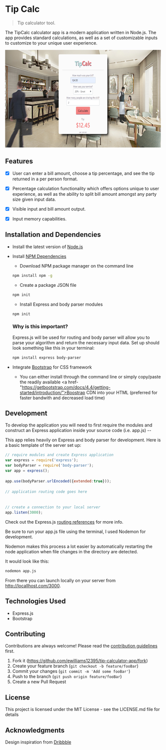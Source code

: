# Tip Calc
> Tip calculator tool.

The TipCalc calculator app is a modern application written in Node.js. The app provides standard calculations, as well as a set of customizable inputs to customize to your unique user experience.

<img src="tip-calc-img.png">


## Features

* [X] User can enter a bill amount, choose a tip percentage, and see the tip returned in a per person format.
* [X] Percentage calculation functionality which offers options unique to user experience, as well as the ability to split bill amount amongst any party size given input data.
* [X] Visible input and bill amount output. 
* [X] Input memory capabilities.


## Installation and Dependencies

- Install the latest version of <a href="https://nodejs.org/en/">Node.js</a>
- Install <a href="https://docs.npmjs.com/downloading-and-installing-node-js-and-npm">NPM Dependencies</a> 
  - Download NPM package manager on the command line
  
  ```sh
  npm install npm -g
  ```
  
  - Create a package JSON file

  ```sh
  npm init
  ```
  
  - Install Express and body parser modules
  
   ```sh
  npm init
  ```
    ### Why is this important?
    Express.js will be used for routing and body parser will allow you to parse your algorithm and return the necessary input data. Set     up should look something like this in your terminal:

    ```sh
    npm install express body-parser
    ```

- Integrate <a href="https://getbootstrap.com/">Bootstrap</a> for CSS framework
  - You can either install through the command line or simply copy/paste the readily available <a href-"https://getbootstrap.com/docs/4.4/getting-started/introduction/">Boostrap CDN</a> into your HTML <head></head> (preferred for faster bandwith and decreased load time)
  
  
## Development

To develop the application you will need to first require the modules and construct an Express application inside your source code (i.e. app.js) -- 

This app relies heavily on Express and body parser for development. Here is a basic template of the server set up:

```javascript
// require modules and create Express application
var express = require('express');
var bodyParser = require('body-parser');
var app = express();

app.use(bodyParser.urlEncoded({extended:true}));

// application routing code goes here


// create a connection to your local server
app.listen(3000);
```

Check out the Express.js <a href="https://expressjs.com/en/guide/routing.html">routing references</a> for more info.


Be sure to run your app.js file using the terminal, I used Nodemon for development. 

Nodemon makes this process a lot easier by automatically restarting the node application when file changes in the directory are detected.

It would look like this:

```sh
nodemon app.js
```


From there you can launch locally on your server from http://locallhost.com/3000. 



## Technologies Used

* Express.js
* Bootstrap


## Contributing

Contributions are always welcome!
Please read the [contribution guidelines](contributing.md) first.

1. Fork it (<https://github.com/ewilliams12395/tip-calculator-app/fork>)
2. Create your feature branch (`git checkout -b feature/fooBar`)
3. Commit your changes (`git commit -m 'Add some fooBar'`)
4. Push to the branch (`git push origin feature/fooBar`)
5. Create a new Pull Request





<h2 style="font-weight: bold;">License</h2>
<p>This project is licensed under the MIT License - see the LICENSE.md file for details</p>

<h2 style="font-weight: bold;">Acknowledgments</h2>
<p>Design inspiration from <a href="https://dribbble.com/">Dribbble</a></p>
